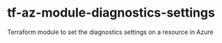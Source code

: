 # tf-az-module-diagnostics-settings
Terraform module to set the diagnostics settings on a resource in Azure
